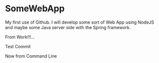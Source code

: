 # SomeWebApp
My first use of Github. I will develop some sort of Web App using NodeJS and maybe some Java server side with the Spring framework.

From Work!!!...

Test Commit

Now from Command Line
